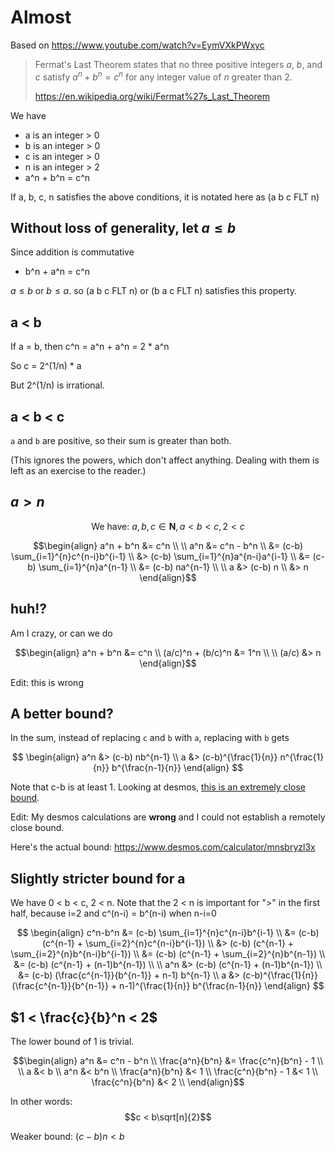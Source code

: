 # Almost

Based on https://www.youtube.com/watch?v=EymVXkPWxyc

> Fermat's Last Theorem states that no three positive integers $a$, $b$, and $c$
> satisfy $a^n + b^n = c^n$ for any integer value of $n$ greater than 2.
>
> https://en.wikipedia.org/wiki/Fermat%27s_Last_Theorem

We have

- a is an integer > 0
- b is an integer > 0
- c is an integer > 0
- n is an integer > 2
- a^n + b^n = c^n

If a, b, c, n satisfies the above conditions, it is notated here as (a b c FLT n)

## Without loss of generality, let $a \le b$

Since addition is commutative
- b^n + a^n = c^n

$a \le b$ or $b \le a$. so (a b c FLT n) or (b a c FLT n) satisfies this property.

## a < b

If a = b, then c^n = a^n + a^n = 2 * a^n

So c = 2^(1/n) * a

But 2^(1/n) is irrational.

## a < b < c

`a` and `b` are positive, so their sum is greater than both.

(This ignores the powers, which don't affect anything. Dealing with them is left as an exercise to the reader.)

## $a > n$

$$ \text{We have: } a, b, c \in \mathbf{N}, a < b < c, 2 < c $$

```math
\begin{align}
a^n + b^n &= c^n \\
\\
a^n &= c^n - b^n \\
    &= (c-b) \sum_{i=1}^{n}c^{n-i}b^{i-1} \\
    &> (c-b) \sum_{i=1}^{n}a^{n-i}a^{i-1} \\
    &= (c-b) \sum_{i=1}^{n}a^{n-1} \\
    &= (c-b) na^{n-1} \\
\\
a &> (c-b) n \\
  &> n
\end{align}
```

## huh!?

Am I crazy, or can we do

```math
\begin{align}
a^n + b^n &= c^n \\
(a/c)^n + (b/c)^n &= 1^n \\
\\
(a/c) &> n
\end{align}
```

Edit: this is wrong

## A better bound?

In the sum, instead of replacing `c` and `b` with `a`, replacing with `b` gets

$$
\begin{align}
a^n &> (c-b) nb^{n-1} \\
a   &> (c-b)^{\frac{1}{n}} n^{\frac{1}{n}} b^{\frac{n-1}{n}}
\end{align}
$$

Note that c-b is at least 1. Looking at desmos, [this is an extremely close bound](https://www.desmos.com/calculator/5ypr2kxbfu).

Edit: My desmos calculations are **wrong** and I could not establish a remotely close bound.

Here's the actual bound: https://www.desmos.com/calculator/mnsbryzl3x

## Slightly stricter bound for a

We have 0 < b < c, 2 < n. Note that the 2 < n is important for ">" in the first half, because i=2 and c^(n-i) = b^(n-i) when n-i=0

$$
\begin{align}
c^n-b^n &= (c-b) \sum_{i=1}^{n}c^{n-i}b^{i-1} \\
        &= (c-b) (c^{n-1} + \sum_{i=2}^{n}c^{n-i}b^{i-1}) \\
        &> (c-b) (c^{n-1} + \sum_{i=2}^{n}b^{n-i}b^{i-1}) \\
        &= (c-b) (c^{n-1} + \sum_{i=2}^{n}b^{n-1}) \\
        &= (c-b) (c^{n-1} + (n-1)b^{n-1}) \\
\\
a^n     &> (c-b) (c^{n-1} + (n-1)b^{n-1}) \\
        &= (c-b) (\frac{c^{n-1}}{b^{n-1}} + n-1) b^{n-1} \\
a       &> (c-b)^{\frac{1}{n}} (\frac{c^{n-1}}{b^{n-1}} + n-1)^{\frac{1}{n}} b^{\frac{n-1}{n}}
\end{align}
$$



## $1 < \frac{c}{b}^n < 2$

The lower bound of 1 is trivial.

```math
\begin{align}
a^n &= c^n - b^n \\
\frac{a^n}{b^n} &= \frac{c^n}{b^n} - 1 \\
\\
a &< b \\
a^n &< b^n \\
\frac{a^n}{b^n} &< 1 \\
\frac{c^n}{b^n} - 1 &< 1 \\
\frac{c^n}{b^n} &< 2 \\
\end{align}
```

In other words: $$c < b\sqrt[n]{2}$$

Weaker bound: $(c-b)n < b$
